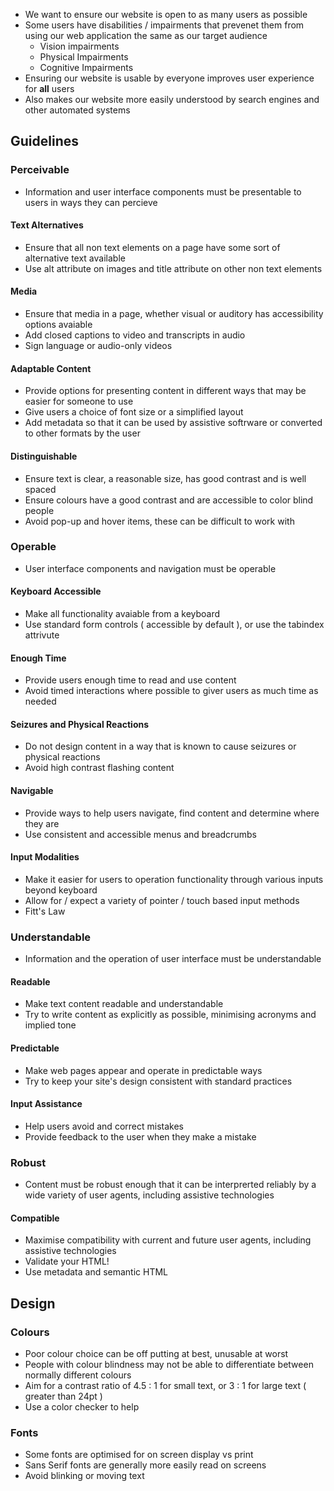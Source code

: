 - We want to ensure our website is open to as many users as possible
- Some users have disabilities / impairments that prevenet them from using our web application the same as our target audience
	- Vision impairments
	- Physical Impairments
	- Cognitive Impairments
- Ensuring our website is usable by everyone improves user experience for **all** users
- Also makes our website more easily understood by search engines and other automated systems

## Guidelines

### Perceivable
- Information and user interface components must be presentable to users in ways they can percieve

#### Text Alternatives
- Ensure that all non text elements on a page have some sort of alternative text available
- Use alt attribute on images and title attribute on other non text elements

#### Media
- Ensure that media in a page, whether visual or auditory has accessibility options avaiable
- Add closed captions to video and transcripts in audio
- Sign language or audio-only videos

#### Adaptable Content
- Provide options for presenting content in different ways that may be easier for someone to use
- Give users a choice of font size or a simplified layout
- Add metadata so that it can be used by assistive softrware or converted to other formats by the user

#### Distinguishable
- Ensure text is clear, a reasonable size, has good contrast and is well spaced
- Ensure colours have a good contrast and are accessible to color blind people
- Avoid pop-up and hover items, these can be difficult to work with

### Operable
- User interface components and navigation must be operable

#### Keyboard Accessible
- Make all functionality avaiable from a keyboard
- Use standard form controls ( accessible by default ), or use the tabindex attrivute

#### Enough Time
- Provide users enough time to read and use content
- Avoid timed interactions where possible to giver users as much time as needed

#### Seizures and Physical Reactions
- Do not design content in a way that is known to cause seizures or physical reactions
- Avoid high contrast flashing content

#### Navigable
- Provide ways to help users navigate, find content and determine where they are
- Use consistent and accessible menus and breadcrumbs

#### Input Modalities
- Make it easier for users to operation functionality through various inputs beyond keyboard
- Allow for / expect a variety of pointer / touch based input methods
- Fitt's Law


### Understandable
- Information and the operation of user interface must be understandable

#### Readable
- Make text content readable and understandable
- Try to write content as explicitly as possible, minimising acronyms and implied tone

#### Predictable
- Make web pages appear and operate in predictable ways
- Try to keep your site's design consistent with standard practices

#### Input Assistance
- Help users avoid and correct mistakes
- Provide feedback to the user when they make a mistake


### Robust
- Content must be robust enough that it can be interprerted reliably by a wide variety of user agents, including assistive technologies

#### Compatible
- Maximise compatibility with current and future user agents, including assistive technologies
- Validate your HTML!
- Use metadata and semantic HTML

## Design

### Colours
- Poor colour choice can be off putting at best, unusable at worst
- People with colour blindness may not be able to differentiate between normally different colours
- Aim for a contrast ratio of 4.5 : 1 for small text, or 3 : 1 for large text ( greater than 24pt )
- Use a color checker to help

### Fonts
- Some fonts are optimised for on screen display vs print
- Sans Serif fonts are generally more easily read on screens
- Avoid blinking or moving text